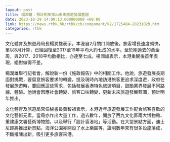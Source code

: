 ```yaml
---
layout: post
title: 楊潤雄：預計明年推出未來旅遊發展藍圖
date: 2023-10-29 14:00:13.000000000 +08:00
link: https://news.rthk.hk/rthk/ch/component/k2/1725484-20231029.htm
categories: rthk
---
```


文化體育及旅遊局局長楊潤雄表示，本港自2月關口開放後，旅客增長速度頗快，單以8月計算，已經回復至2017至19年平均大約七成的水平。至於剛過去的黃金周，與2017、2018平均數相比，亦達至七成。楊潤雄表示，本港重開後首年表現，絕對做得不差。

楊潤雄舉行記者會，解說新一份《施政報告》中的相關工作。他說，旅遊發展長期面對挑戰，要留意旅客要求的轉變，提及現時內地訪港旅客更追求深度遊，政府在發展旅遊時，要回應這些需求，包括發展香港特色旅遊項目，鼓勵業界發展不同路線、體驗。他說會因應社會轉變、旅客口味轉變，更新未來旅遊發展藍圖，預計明年推出。

文化體育及旅遊局常任秘書長黃智祖表示，本港近年旅遊發展工作配合旅客喜歡的文化藝術元素。當局亦作出大量工作，過去數年，開放了西九文化區兩大博物館、重建康文署藝術博物館，以及舉行「設計香港地」等活動。在大型景點方面，迪士尼即將推出新景點，海洋公園亦開設了水上樂園等，證明數年來有很多設施落成，不斷推陳出新，吸引更多旅客來港。
